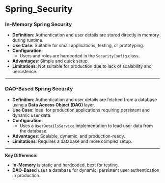 # Spring_Security

### **In-Memory Spring Security**  
- **Definition**: Authentication and user details are stored directly in memory during runtime.  
- **Use Case**: Suitable for small applications, testing, or prototyping.  
- **Configuration**:
  - Users and roles are hardcoded in the `SecurityConfig` class.
- **Advantages**: Simple and quick setup.  
- **Limitations**: Not suitable for production due to lack of scalability and persistence.

---

### **DAO-Based Spring Security**  
- **Definition**: Authentication and user details are fetched from a database using a **Data Access Object (DAO)** layer.
- **Use Case**: Ideal for production applications requiring persistent and dynamic user data.
- **Configuration**:
  - Uses a `UserDetailsService` implementation to load user data from the database.
- **Advantages**: Scalable, dynamic, and production-ready.  
- **Limitations**: Requires a database and more complex setup.

---

**Key Difference**:  
- **In-Memory** is static and hardcoded, best for testing.  
- **DAO-Based** uses a database for dynamic, persistent user authentication in production.

